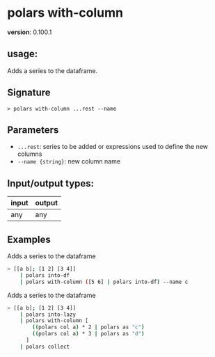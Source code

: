 # polars with-column

**version**: 0.100.1

## **usage**:

Adds a series to the dataframe.

## Signature

`> polars with-column ...rest --name`

## Parameters

- `...rest`: series to be added or expressions used to define the new columns
- `--name {string}`: new column name

## Input/output types:

| input | output |
| ----- | ------ |
| any   | any    |

## Examples

Adds a series to the dataframe

```bash
> [[a b]; [1 2] [3 4]]
    | polars into-df
    | polars with-column ([5 6] | polars into-df) --name c
```

Adds a series to the dataframe

```bash
> [[a b]; [1 2] [3 4]]
    | polars into-lazy
    | polars with-column [
        ((polars col a) * 2 | polars as "c")
        ((polars col a) * 3 | polars as "d")
      ]
    | polars collect
```
